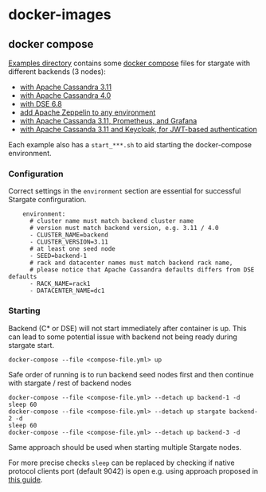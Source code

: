 # docker-images

## docker compose

[Examples directory](./examples) contains some [docker compose](https://docs.docker.com/compose/) files for stargate with different backends (3 nodes): 
- [with Apache Cassandra 3.11](./examples/cassandra-3.11/docker-compose.yml)
- [with Apache Cassandra 4.0](./examples/cassandra-4.0/docker-compose.yml)
- [with DSE 6.8](./examples/dse-6.8/docker-compose.yml)
- [add Apache Zeppelin to any environment](./examples/add_zeppelin)
- [with Apache Cassanda 3.11, Prometheus, and Grafana](./examples/stargate-prometheus-grafana/docker-compose.yml)
- [with Apache Cassanda 3.11 and Keycloak, for JWT-based authentication ](./examples/stargate-jwt-auth)

Each example also has a `start_***.sh` to aid starting the docker-compose environment.

### Configuration

Correct settings in the `environment` section are essential for successful Stargate confirguration.
```
    environment:
      # cluster name must match backend cluster name
      # version must match backend version, e.g. 3.11 / 4.0
      - CLUSTER_NAME=backend
      - CLUSTER_VERSION=3.11
      # at least one seed node
      - SEED=backend-1
      # rack and datacenter names must match backend rack name, 
      # please notice that Apache Cassandra defaults differs from DSE defaults
      - RACK_NAME=rack1
      - DATACENTER_NAME=dc1
```

### Starting

Backend (C* or DSE) will not start immediately after container is up.
This can lead to some potential issue with backend not being ready during stargate start. 
```
docker-compose --file <compose-file.yml> up
```

Safe order of running is to run backend seed nodes first and then continue with stargate / rest of backend nodes
```
docker-compose --file <compose-file.yml> --detach up backend-1 -d
sleep 60
docker-compose --file <compose-file.yml> --detach up stargate backend-2 -d
sleep 60
docker-compose --file <compose-file.yml> --detach up backend-3 -d
```

Same approach should be used when starting multiple Stargate nodes. 

For more precise checks `sleep` can be replaced by checking if native protocol clients port (default 9042) is open e.g. using approach proposed in [this guide](https://docs.docker.com/compose/startup-order/).
